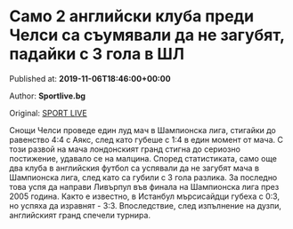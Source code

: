 
# Само 2 английски клуба преди Челси са съумявали да не загубят, падайки с 3 гола в ШЛ

Published at: **2019-11-06T18:46:00+00:00**

Author: **Sportlive.bg**

Original: [SPORT LIVE](https://www.sportlive.bg/worldfootball/championsleague/samo-2-anglijski-kluba-predi-chelsi-sa-syumqvali-da-ne-zagubqt-padajki-s-3-gola-v-shl-1403675.html)

Снощи Челси проведе един луд мач в Шампионска лига, стигайки до равенство 4:4 с Аякс, след като губеше с 1:4 в един момент от мача. С този развой на мача лондонският гранд стигна до сериозно постижение, удавало се на малцина.
Според статистиката, само още два клуба в английския футбол са успявали да не загубят мача в Шампионска лига, след като са губили с 3 гола разлика. За последно това успя да направи Ливърпул във финала на Шампионска лига през 2005 година. Както е известно, в Истанбул мърсисайдци губеха с 0:3, но успяха да изравнят - 3:3. Впоследствие, след изпълнение на дузпи, английският гранд спечели турнира.
